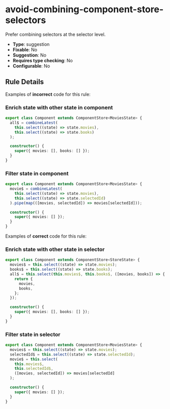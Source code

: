 # avoid-combining-component-store-selectors

Prefer combining selectors at the selector level.

- **Type**: suggestion
- **Fixable**: No
- **Suggestion**: No
- **Requires type checking**: No
- **Configurable**: No

<!-- Everything above this generated, do not edit -->
<!-- MANUAL-DOC:START -->

## Rule Details

Examples of **incorrect** code for this rule:

### Enrich state with other state in component

```ts
export class Component extends ComponentStore<MoviesState> {
  all$ = combineLatest(
    this.select((state) => state.movies),
    this.select((state) => state.books)
  );

  constructor() {
    super({ movies: [], books: [] });
  }
}
```

### Filter state in component

```ts
export class Component extends ComponentStore<MoviesState> {
  movie$ = combineLatest(
    this.select((state) => state.movies),
    this.select((state) => state.selectedId)
  ).pipe(map(([movies, selectedId]) => movies[selectedId]));

  constructor() {
    super({ movies: [] });
  }
}
```

Examples of **correct** code for this rule:

### Enrich state with other state in selector

```ts
export class Component extends ComponentStore<StoreState> {
  movies$ = this.select((state) => state.movies);
  books$ = this.select((state) => state.books);
  all$ = this.select(this.movies$, this.books$, ([movies, books]) => {
    return {
      movies,
      books,
    };
  });

  constructor() {
    super({ movies: [], books: [] });
  }
}
```

### Filter state in selector

```ts
export class Component extends ComponentStore<MoviesState> {
  movies$ = this.select((state) => state.movies);
  selectedId$ = this.select((state) => state.selectedId);
  movie$ = this.select(
    this.movies$,
    this.selectedId$,
    ([movies, selectedId]) => movies[selectedId]
  );

  constructor() {
    super({ movies: [] });
  }
}
```
